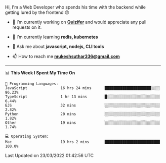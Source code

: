 Hi, I'm a Web Developer who spends his time with the backend while getting lured by the frontend 😜

- 🔭 I’m currently working on **[Quizifer](https://github.com/SutharMukesh/Quizifer/)** and would appreciate any pull requests on it.

- 🌱 I’m currently learning **redis, kubernetes**

- 💬 Ask me about **javascript, nodejs, CLI tools**

- 📫 How to reach me **mukeshsuthar336@gmail.com**

---
<!--START_SECTION:waka-->
📊 **This Week I Spent My Time On** 

```text
💬 Programming Languages: 
JavaScript               16 hrs 24 mins      █████████████████████░░░░   86.23% 
TypeScript               1 hr 13 mins        █░░░░░░░░░░░░░░░░░░░░░░░░   6.44% 
EJS                      32 mins             ░░░░░░░░░░░░░░░░░░░░░░░░░   2.82% 
Python                   20 mins             ░░░░░░░░░░░░░░░░░░░░░░░░░   1.82% 
Other                    19 mins             ░░░░░░░░░░░░░░░░░░░░░░░░░   1.74%

💻 Operating System: 
Mac                      19 hrs 2 mins       █████████████████████████   100.0%

```


 Last Updated on 23/03/2022 01:42:56 UTC
<!--END_SECTION:waka-->
